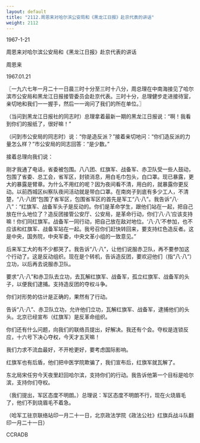 ```yaml
---
layout: default
title: "2112.周恩来对哈尔滨公安局和《黑龙江日报》赴京代表的讲话"
weight: 2112
---
```


1967-1-21

周恩来对哈尔滨公安局和《黑龙江日报》赴京代表的讲话

周恩来

1967.01.21

〖一九六七年一月二十一日晨三时十分至三时十八分，周总理在中南海接见了哈尔滨市公安局和黑龙江日报接管委员会赴京代表。三时十分，总理健步走进接待室，亲切地和我们一一握手，然后一一询问了我们的所在单位。〗

（当问到黑龙江日报社的同志时）总理拿着最新一期的黑龙江日报说：“啊！我看到你们的报纸了，很好嘛！”

（问到市公安局的同志时）说：“你是造反派？”接着亲切地问：“你们造反派的力量怎么样？”市公安局的同志回答：“是少数。”

接着总理向我们说：

刚才我通了电话，省委被包围。八八团、红旗军、战备军、赤卫队受一些人鼓动，包围了省委、总工会，省军区，封锁消息，用白毛巾包头，白口罩。现已暴露，更大的暴露是臂章。为什么不用红的呢？因为夜间看不清，用白的，就暴露你更反动。以前西城区纠察队夜间活动就是带白口罩。在南岗子到底有多少工人，不清楚，“八·八团”包围了省军区，包围省军区的首先是军工“八·八”。我告诉“八·八”：“红旗军、战备军头子是反动的。你们是革命学生，跟他们站在一起，把自己放在什么地位了？造反团接管公安厅、公安局，是革命行动，你们‘八·八’应该支持嘛！你们同红旗军。战备军一同行动，把自己放在敌对地位。‘八·八’不参加，也不应该和红旗军、战备军站在一起。我号召你们赶快转回来，要支持红色造反者。这是中央，国务院，中央军委，中央文革小组的一致意见。”

后来军工大的有不少都哭了。我告诉“八·八”，让他们说服赤卫队，再不要参加这个行动了。这是反动组织。现在是个转机，告诉造反团，要欢迎他们（指“八·八”）立功，以后再去说服赤卫队。

要求“八·八”和赤卫队去立功，去瓦解红旗军、战备军，孤立红旗军、战备军的头子，以便我们逮捕。支持造反团的夺权斗争。

你们对形势的估计是正确的，果然有了行动。

告诉“八·八”、赤卫队立功，允许他们立功，瓦解红旗军、战备军，逮捕他们的头头。北京已经宣布（红旗军）是反革命组织。

你们还有什么问题，向我们的联络员提出，好解决。我还有个会。夺权是连锁反应，十六号下决心夺权，今天才五天嘛！

我们力求不流血最好，不开枪更好，要考虑国际影响。

红旗军也有后盾，他们把中医学院欺骗了，我们宣布后，红旗军就瓦解了。

东北局宋任穷今天夜里赶回哈尔滨，支持你们的行动。我告诉他第一个目标是哈尔滨，支持你们夺权。

（我们提出，军区态度不明朗。）总理说：军区态度不明朗不行，现在火烧眉毛了，他们不到烧眉毛不着急。

（哈军工驻京联络站印一月二十一日，北京政法学院《政法公社》红旗兵战斗队翻印一月二十一日）

CCRADB

